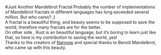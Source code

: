 #Just Another Mandelbrot Fractal
Probably the number of implementations of Mandelbrot fractals in different languages ​​has long exceeded several million.
But who cares? ;)  
A fractal is a beautiful thing, and beauty seems to be supposed to save the world, therefore many fractals are for the better.  
On other side , Rust is an  beautiful language, but it’s boring to learn just like that, so here is my contribution to saving the world, yes!  
Thanks to the creators of [Nannow](https://nannou.cc/) and special thanks to Benoit Mandelbrot, who came up with this beauty.
